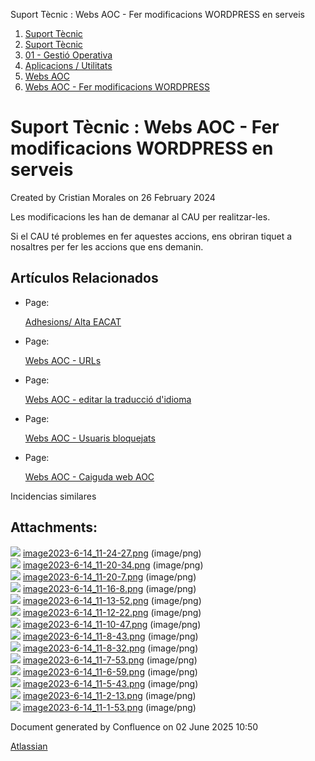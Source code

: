 Suport Tècnic : Webs AOC - Fer modificacions WORDPRESS en serveis  

1.  [Suport Tècnic](index.md)
2.  [Suport Tècnic](13893782.md)
3.  [01 - Gestió Operativa](26313391.md)
4.  [Aplicacions / Utilitats](41517088.md)
5.  [Webs AOC](Webs-AOC_81856274.md)
6.  [Webs AOC - Fer modificacions WORDPRESS](Webs-AOC---Fer-modificacions-WORDPRESS_93356607.md)

Suport Tècnic : Webs AOC - Fer modificacions WORDPRESS en serveis
=================================================================

Created by Cristian Morales on 26 February 2024

Les modificacions les han de demanar al CAU per realitzar-les.

  

Si el CAU té problemes en fer aquestes accions, ens obriran tiquet a nosaltres per fer les accions que ens demanin.

  

  

Artículos Relacionados
----------------------

*   Page:
    
    [Adhesions/ Alta EACAT](/pages/viewpage.action?pageId=26313473)
    
*   Page:
    
    [Webs AOC - URLs](/display/SII/Webs+AOC+-+URLs)
    
*   Page:
    
    [Webs AOC - editar la traducció d'idioma](/pages/viewpage.action?pageId=118555158)
    
*   Page:
    
    [Webs AOC - Usuaris bloquejats](/display/SII/Webs+AOC+-+Usuaris+bloquejats)
    
*   Page:
    
    [Webs AOC - Caiguda web AOC](/display/SII/Webs+AOC+-+Caiguda+web+AOC)
    

  

Incidencias similares

  

  

  

Attachments:
------------

![](images/icons/bullet_blue.gif) [image2023-6-14\_11-24-27.png](attachments/100009479/100009480.png) (image/png)  
![](images/icons/bullet_blue.gif) [image2023-6-14\_11-20-34.png](attachments/100009479/100009481.png) (image/png)  
![](images/icons/bullet_blue.gif) [image2023-6-14\_11-20-7.png](attachments/100009479/100009482.png) (image/png)  
![](images/icons/bullet_blue.gif) [image2023-6-14\_11-16-8.png](attachments/100009479/100009483.png) (image/png)  
![](images/icons/bullet_blue.gif) [image2023-6-14\_11-13-52.png](attachments/100009479/100009484.png) (image/png)  
![](images/icons/bullet_blue.gif) [image2023-6-14\_11-12-22.png](attachments/100009479/100009485.png) (image/png)  
![](images/icons/bullet_blue.gif) [image2023-6-14\_11-10-47.png](attachments/100009479/100009486.png) (image/png)  
![](images/icons/bullet_blue.gif) [image2023-6-14\_11-8-43.png](attachments/100009479/100009487.png) (image/png)  
![](images/icons/bullet_blue.gif) [image2023-6-14\_11-8-32.png](attachments/100009479/100009488.png) (image/png)  
![](images/icons/bullet_blue.gif) [image2023-6-14\_11-7-53.png](attachments/100009479/100009489.png) (image/png)  
![](images/icons/bullet_blue.gif) [image2023-6-14\_11-6-59.png](attachments/100009479/100009490.png) (image/png)  
![](images/icons/bullet_blue.gif) [image2023-6-14\_11-5-43.png](attachments/100009479/100009491.png) (image/png)  
![](images/icons/bullet_blue.gif) [image2023-6-14\_11-2-13.png](attachments/100009479/100009492.png) (image/png)  
![](images/icons/bullet_blue.gif) [image2023-6-14\_11-1-53.png](attachments/100009479/100009493.png) (image/png)  

Document generated by Confluence on 02 June 2025 10:50

[Atlassian](http://www.atlassian.com/)